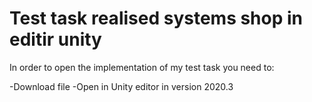 # Test task realised systems shop in editir unity

In order to open the implementation of my test task you need to:

  -Download file
  -Open in Unity editor in version 2020.3
